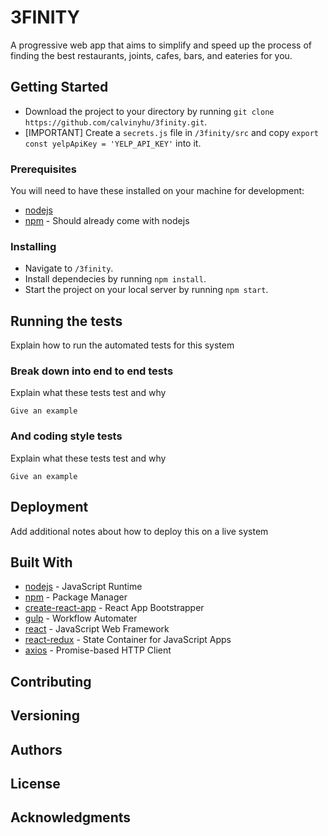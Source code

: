 # 3FINITY

A progressive web app that aims to simplify and speed up the process of finding the best restaurants, joints, cafes, bars, and eateries for you.

## Getting Started

- Download the project to your directory by running `git clone https://github.com/calvinyhu/3finity.git`.
- [IMPORTANT] Create a `secrets.js` file in `/3finity/src` and copy `export const yelpApiKey = 'YELP_API_KEY'` into it.

### Prerequisites

You will need to have these installed on your machine for development:
- [nodejs](https://nodejs.org/en/)
- [npm](https://www.npmjs.com/get-npm) - Should already come with nodejs

### Installing

- Navigate to `/3finity`.
- Install dependecies by running `npm install`.
- Start the project on your local server by running `npm start`.

## Running the tests

Explain how to run the automated tests for this system

### Break down into end to end tests

Explain what these tests test and why

```
Give an example
```

### And coding style tests

Explain what these tests test and why

```
Give an example
```

## Deployment

Add additional notes about how to deploy this on a live system

## Built With

* [nodejs](https://nodejs.org/en/) - JavaScript Runtime
* [npm](https://docs.npmjs.com/) - Package Manager
* [create-react-app](https://github.com/facebookincubator/create-react-app) - React App Bootstrapper
* [gulp](https://github.com/gulpjs/gulp/blob/v3.9.1/docs/API.md) - Workflow Automater
* [react](https://reactjs.org/) - JavaScript Web Framework
* [react-redux](https://redux.js.org/basics/usagewithreact) - State Container for JavaScript Apps
* [axios](https://www.npmjs.com/package/axios) - Promise-based HTTP Client

## Contributing

## Versioning

## Authors

## License

## Acknowledgments
